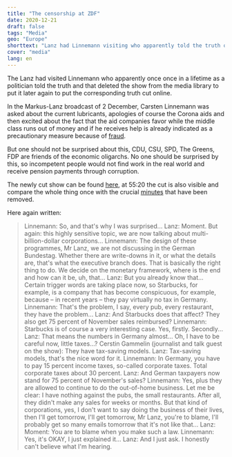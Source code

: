 ```yaml
---
title: "The censorship at ZDF"
date: 2020-12-21
draft: false
tags: "Media"
geo: "Europe"
shorttext: "Lanz had Linnemann visiting who apparently told the truth once in his life as a politician and ZDF cut it out."
cover: "media"
lang: en
---
```


The Lanz had visited Linnemann who apparently once once in a lifetime as a politician told the truth and that deleted the show from the media library to put it later again to put the corresponding truth cut online.

In the Markus-Lanz broadcast of 2 December, Carsten Linnemann was asked about the current lubricants, apologies of course the Corona aids and then excited about the fact that the aid companies favor while the middle class runs out of money and if he receives help is already indicated as a precautionary measure because of [fraud](https://taz.de/Coronahilfen-fuer-Selbstaendige/!5731975/ "Statt Geld kommt eine Anzeige").

But one should not be surprised about this, CDU, CSU, SPD, The Greens, FDP are friends of the economic oligarchs. No one should be surprised by this, so incompetent people would not find work in the real world and receive pension payments through corruption.

The newly cut show can be found [here](https://www.zdf.de/gesellschaft/markus-lanz/markus-lanz-vom-2-dezember-2020-100.html "Markus Lanz vom 2. Dezember 2020"), at 55:20 the cut is also visible and compare the whole thing once with the crucial [minutes](/static/downloads/marcus_lanz_2_dez_linnenmann.mp4 "Lanz der zensierte Part") that have been removed.

Here again written:

> Linnemann: So, and that's why I was surprised...
> Lanz: Moment. But again: this highly sensitive topic, we are now talking about multi-billion-dollar corporations...
> Linnemann: The design of these programmes, Mr Lanz, we are not discussing in the German Bundestag. Whether there are write-downs in it, or what the details are, that's what the executive branch does. That is basically the right thing to do. We decide on the monetary framework, where is the end and how can it be, uh, that...
> Lanz: But you already know that... Certain trigger words are taking place now, so Starbucks, for example, is a company that has become conspicuous, for example, because – in recent years – they pay virtually no tax in Germany.
> Linnemann: That's the problem, I say, every pub, every restaurant, they have the problem...
> Lanz: And Starbucks does that affect? They also get 75 percent of November sales reimbursed?
> Linnemann: Starbucks is of course a very interesting case. Yes, firstly. Secondly...
> Lanz: That means the numbers in Germany almost... Oh, I have to be careful now, little taxes...?
> Cerstin Gammelin (journalist and talk guest on the show): They have tax-saving models.
> Lanz: Tax-saving models, that's the nice word for it.
> Linnemann: In Germany, you have to pay 15 percent income taxes, so-called corporate taxes. Total corporate taxes about 30 percent.
> Lanz: And German taxpayers now stand for 75 percent of November's sales?
> Linnemann: Yes, plus they are allowed to continue to do the out-of-home business. Let me be clear: I have nothing against the pubs, the small restaurants. After all, they didn't make any sales for weeks or months. But that kind of corporations, yes, I don't want to say doing the business of their lives, then I'll get tomorrow, I'll get tomorrow, Mr Lanz, you're to blame, I'll probably get so many emails tomorrow that it's not like that...
> Lanz: Moment: You are to blame when you make such a law.
> Linnemann: Yes, it's OKAY, I just explained it...
> Lanz: And I just ask. I honestly can't believe what I'm hearing.
